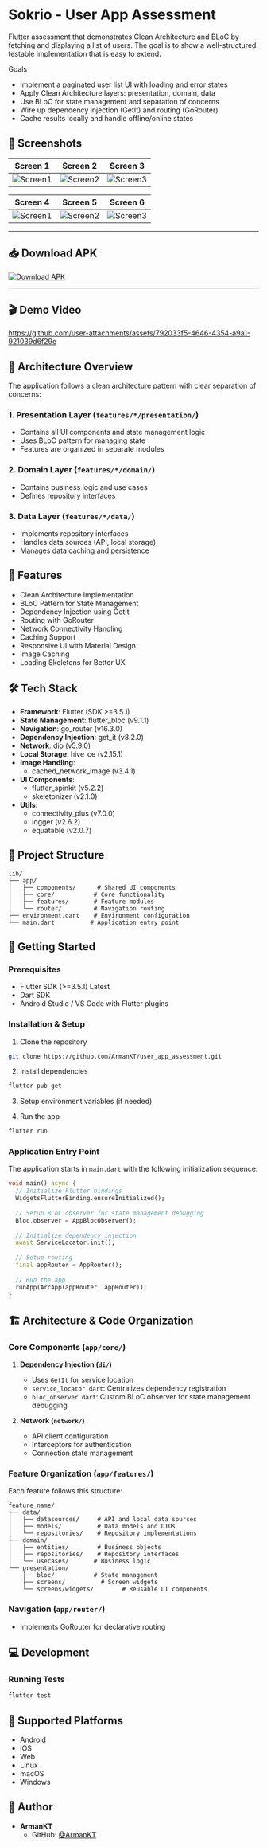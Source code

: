 # Sokrio - User App Assessment

Flutter assessment that demonstrates Clean Architecture and BLoC by fetching and displaying a list of users. The goal is to show a well-structured, testable implementation that is easy to extend.

Goals
- Implement a paginated user list UI with loading and error states
- Apply Clean Architecture layers: presentation, domain, data
- Use BLoC for state management and separation of concerns
- Wire up dependency injection (GetIt) and routing (GoRouter)
- Cache results locally and handle offline/online states


## 📱 Screenshots

| Screen 1 | Screen 2 | Screen 3 |
|----------|----------|----------|
| ![Screen1](demo/screenshots/Screenshot_1.png) | ![Screen2](demo/screenshots/Screenshot_2.png) | ![Screen3](demo/screenshots/Screenshot_3.png) |

| Screen 4 | Screen 5 | Screen 6 |
|----------|----------|----------|
| ![Screen1](demo/screenshots/Screenshot_4.png) | ![Screen2](demo/screenshots/Screenshot_5.png) | ![Screen3](demo/screenshots/Screenshot_6.png) |


---

## 📥 Download APK

[![Download APK](https://img.shields.io/badge/Download-APK-blue?style=for-the-badge&logo=android)](demo/apk/app-release.apk)

---

## 🎬 Demo Video
https://github.com/user-attachments/assets/792033f5-4646-4354-a9a1-921039d6f29e

## 🎯 Architecture Overview

The application follows a clean architecture pattern with clear separation of concerns:

### 1. Presentation Layer (`features/*/presentation/`)
- Contains all UI components and state management logic
- Uses BLoC pattern for managing state
- Features are organized in separate modules

### 2. Domain Layer (`features/*/domain/`)
- Contains business logic and use cases
- Defines repository interfaces

### 3. Data Layer (`features/*/data/`)
- Implements repository interfaces
- Handles data sources (API, local storage)
- Manages data caching and persistence

## 🚀 Features

- Clean Architecture Implementation
- BLoC Pattern for State Management
- Dependency Injection using GetIt
- Routing with GoRouter
- Network Connectivity Handling
- Caching Support
- Responsive UI with Material Design
- Image Caching
- Loading Skeletons for Better UX

## 🛠 Tech Stack

- **Framework**: Flutter (SDK >=3.5.1)
- **State Management**: flutter_bloc (v9.1.1)
- **Navigation**: go_router (v16.3.0)
- **Dependency Injection**: get_it (v8.2.0)
- **Network**: dio (v5.9.0)
- **Local Storage**: hive_ce (v2.15.1)
- **Image Handling**: 
  - cached_network_image (v3.4.1)
- **UI Components**:
  - flutter_spinkit (v5.2.2)
  - skeletonizer (v2.1.0)
- **Utils**:
  - connectivity_plus (v7.0.0)
  - logger (v2.6.2)
  - equatable (v2.0.7)

## 📁 Project Structure

```
lib/
├── app/
│   ├── components/      # Shared UI components
│   ├── core/           # Core functionality
│   ├── features/       # Feature modules
│   └── router/         # Navigation routing
├── environment.dart    # Environment configuration
└── main.dart          # Application entry point
```

## 🚀 Getting Started

### Prerequisites

- Flutter SDK (>=3.5.1) Latest
- Dart SDK
- Android Studio / VS Code with Flutter plugins

### Installation & Setup

1. Clone the repository
```bash
git clone https://github.com/ArmanKT/user_app_assessment.git
```

2. Install dependencies
```bash
flutter pub get
```

3. Setup environment variables (if needed)

4. Run the app
```bash
flutter run
```

### Application Entry Point

The application starts in `main.dart` with the following initialization sequence:

```dart
void main() async {
  // Initialize Flutter bindings
  WidgetsFlutterBinding.ensureInitialized();
  
  // Setup BLoC observer for state management debugging
  Bloc.observer = AppBlocObserver();
  
  // Initialize dependency injection
  await ServiceLocator.init();
  
  // Setup routing
  final appRouter = AppRouter();
  
  // Run the app
  runApp(ArcApp(appRouter: appRouter));
}
```

## 🏗 Architecture & Code Organization

### Core Components (`app/core/`)

1. **Dependency Injection (`di/`)**
   - Uses `GetIt` for service location
   - `service_locator.dart`: Centralizes dependency registration
   - `bloc_observer.dart`: Custom BLoC observer for state management debugging

2. **Network (`network/`)**
   - API client configuration
   - Interceptors for authentication
   - Connection state management


### Feature Organization (`app/features/`)

Each feature follows this structure:
```
feature_name/
├── data/
│   ├── datasources/     # API and local data sources
│   ├── models/          # Data models and DTOs
│   └── repositories/    # Repository implementations
├── domain/
│   ├── entities/        # Business objects
│   ├── repositories/    # Repository interfaces
│   └── usecases/       # Business logic
└── presentation/
    ├── bloc/           # State management
    ├── screens/          # Screen widgets
    └── screens/widgets/        # Reusable UI components
```

### Navigation (`app/router/`)

- Implements GoRouter for declarative routing



## 💻 Development

### Running Tests

```bash
flutter test
```

## 📱 Supported Platforms

- Android
- iOS
- Web
- Linux
- macOS
- Windows


## 👤 Author

- **ArmanKT**
  - GitHub: [@ArmanKT](https://github.com/ArmanKT)


